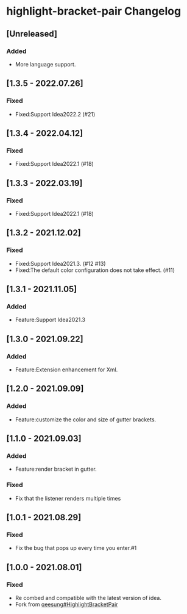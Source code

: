 # highlight-bracket-pair Changelog #

## [Unreleased]

### Added

- More language support.

## [1.3.5 - 2022.07.26]

### Fixed

+ Fixed:Support Idea2022.2 (#21)

## [1.3.4 - 2022.04.12]

### Fixed

+ Fixed:Support Idea2022.1 (#18)

## [1.3.3 - 2022.03.19]

### Fixed

+ Fixed:Support Idea2022.1 (#18)

## [1.3.2 - 2021.12.02]

### Fixed

+ Fixed:Support Idea2021.3. (#12 #13)
+ Fixed:The default color configuration does not take effect. (#11)

## [1.3.1 - 2021.11.05]

### Added

+ Feature:Support Idea2021.3

## [1.3.0 - 2021.09.22]

### Added

+ Feature:Extension enhancement for Xml.

## [1.2.0 - 2021.09.09]

### Added

+ Feature:customize the color and size of gutter brackets.

## [1.1.0 - 2021.09.03]

### Added

+ Feature:render bracket in gutter.

### Fixed

+ Fix that the listener renders multiple times

## [1.0.1 - 2021.08.29]

### Fixed

- Fix the bug that pops up every time you enter.#1

## [1.0.0 - 2021.08.01]

### Fixed

- Re combed and compatible with the latest version of idea.
- Fork from [qeesung#HighlightBracketPair](https://github.com/qeesung/HighlightBracketPair)
